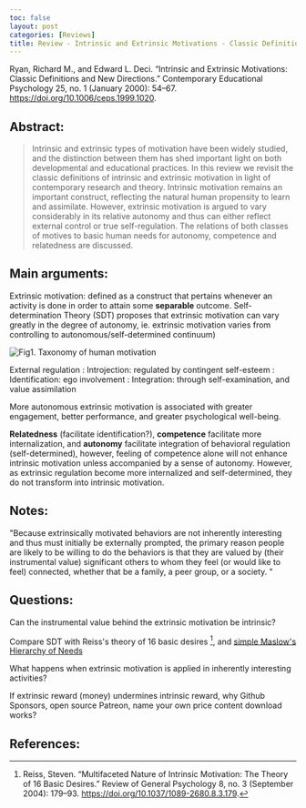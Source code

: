 ```yaml
---
toc: false
layout: post
categories: [Reviews]
title: Review - Intrinsic and Extrinsic Motivations - Classic Definitions and New Directions.
---
```


Ryan, Richard M., and Edward L. Deci. “Intrinsic and Extrinsic Motivations: Classic Definitions and New Directions.” Contemporary Educational Psychology 25, no. 1 (January 2000): 54–67. https://doi.org/10.1006/ceps.1999.1020.

## Abstract:

> Intrinsic and extrinsic types of motivation have been widely studied, and the distinction between them has shed important light on both developmental and educational practices. In this review we revisit the classic definitions of intrinsic and extrinsic motivation in light of contemporary research and theory. Intrinsic motivation remains an important construct, reflecting the natural human propensity to learn and assimilate. However, extrinsic motivation is argued to vary considerably in its relative autonomy and thus can either reflect external control or true self-regulation. The relations of both classes of motives to basic human needs for autonomy, competence and relatedness are discussed.

## Main arguments:

Extrinsic motivation: defined as a construct that pertains whenever an activity is done in order to attain some **separable** outcome. Self-determination Theory (SDT) proposes that extrinsic motivation can vary greatly in the degree of autonomy, ie. extrinsic motivation varies from controlling to autonomous/self-determined continuum)

![Fig1. Taxonomy of human motivation](../../../../images/human.motivation.png)

External regulation
: Introjection: regulated by contingent self-esteem
: Identification: ego involvement
: Integration: through self-examination, and value assimilation

More autonomous extrinsic motivation is associated with greater engagement, better performance, and greater psychological well-being.

**Relatedness** (facilitate identification?), **competence** facilitate more internalization, and **autonomy** facilitate integration of behavioral regulation (self-determined), however, feeling of competence alone will not enhance intrinsic motivation unless accompanied by a sense of autonomy. However, as extrinsic regulation become more internalized and self-determined, they do not transform into intrinsic motivation.



## Notes:

"Because extrinsically motivated behaviors are not inherently interesting and thus must initially be externally prompted, the primary reason people are likely to be willing to do the behaviors is that they are valued by (their instrumental value) significant others to whom they feel (or would like to feel) connected, whether that be a family, a peer group, or a society. "

## Questions:

Can the instrumental value behind the extrinsic motivation be intrinsic?

Compare SDT with Reiss's theory of 16 basic desires [^1], and [simple Maslow's Hierarchy of Needs](https://en.wikipedia.org/wiki/Maslow's_hierarchy_of_needs)

What happens when extrinsic motivation is applied in inherently interesting activities?

If extrinsic reward (money) undermines intrinsic reward, why Github Sponsors, open source Patreon, name your own price content download works?

## References:

[^1]: Reiss, Steven. “Multifaceted Nature of Intrinsic Motivation: The Theory of 16 Basic Desires.” Review of General Psychology 8, no. 3 (September 2004): 179–93. https://doi.org/10.1037/1089-2680.8.3.179.







